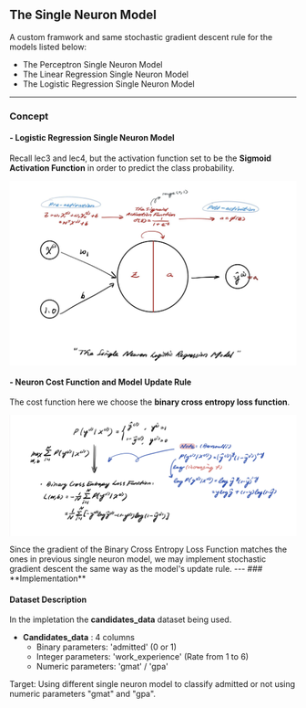 ## The Single Neuron Model
A custom framwork and same stochastic gradient descent rule for the models listed below:
- The Perceptron Single Neuron Model
- The Linear Regression Single Neuron Model
- The Logistic Regression Single Neuron Model
---
### **Concept**

#### **- Logistic Regression Single Neuron Model**
Recall lec3 and lec4, but the activation function set to be the **Sigmoid Activation Function** in order to predict the class probability.

<p align="center" width="100%">
    <img align="center" src="Img/the_single_neuron_logistic_regression_model.jpg" width="600" />
</p>

#### **- Neuron Cost Function and Model Update Rule**
The cost function here we choose the **binary cross entropy loss function**.

<p align="center" width="100%">
    <img align="center" src="Img/binary_cross_entropy_loss_function.jpg" width="600" />
</p>
 Since the gradient of the Binary Cross Entropy Loss Function matches the ones in previous single neuron model, we may implement stochastic gradient descent the same way as the model's update rule.
---
### **Implementation**

#### **Dataset Description**
In the impletation the **candidates_data** dataset being used.
- **Candidates_data** : 4 columns 
    - Binary parameters: 'admitted' (0 or 1)
    - Integer parameters: 'work_experience' (Rate from 1 to 6)
    - Numeric parameters: 'gmat' / 'gpa' 

Target: Using different single neuron model to classify admitted or not using numeric parameters "gmat" and "gpa".